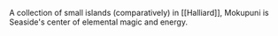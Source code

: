 A collection of small islands (comparatively) in [[Halliard]], Mokupuni is Seaside's center of elemental magic and energy.